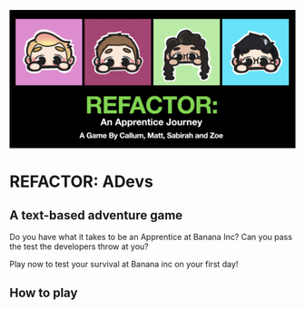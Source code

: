 ![title image of all the cohort](https://github.com/nekocho/Refactor-Project/blob/readme/readme-images/title.png?raw=true)

# REFACTOR: ADevs
## A text-based adventure game

Do you have what it takes to be an Apprentice at Banana Inc? Can you pass the test the developers throw at you?

Play now to test your survival at Banana inc on your first day!

## How to play



